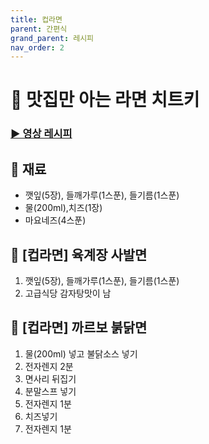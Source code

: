 ```yaml
---
title: 컵라면
parent: 간편식
grand_parent: 레시피
nav_order: 2
---
```


# 🍜 맛집만 아는 라면 치트키

### [▶️ 영상 레시피](https://www.youtube.com/shorts/xLqzgM_l6Eo)

## 🧂 재료
- 깻잎(5장), 들깨가루(1스푼), 들기름(1스푼)
- 물(200ml),치즈(1장) 
- 마요네즈(4스푼)

## 🍳 [컵라면] 육계장 사발면
1. 깻잎(5장), 들깨가루(1스푼), 들기름(1스푼)
2. 고급식당 감자탕맛이 남

## 🍳 [컵라면] 까르보 붉닭면
1. 물(200ml) 넣고 불닭소스 넣기 
2. 전자렌지 2분
3. 면사리 뒤집기
4. 분말스프 넣기
5. 전자렌지 1분
6. 치즈넣기
7. 전자렌지 1분
